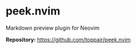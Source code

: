# peek.nvim

Markdown preview plugin for Neovim

**Repository:** <https://github.com/toppair/peek.nvim>
